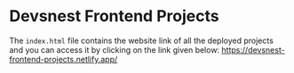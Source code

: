 # Devsnest Frontend Projects

The `index.html` file contains the website link of all the deployed projects and you can access it by clicking on the link given below:
https://devsnest-frontend-projects.netlify.app/
